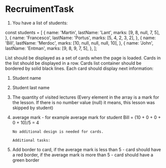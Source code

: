 # RecruimentTask
1.	You have a list of students: 
 
const students = [
  {
    name: 'Martin',
    lastName: 'Lant',
    marks: [9, 8, null, 7, 5],
  },
  {
    name: 'Francesco',
    lastName: 'Portus',
    marks: [5, 4, 2, 3, 2],
  },
  {
    name: 'Bill',
    lastName: 'Merdoc',
    marks: [10, null, null, null, 10],
  },
  {
    name: 'John',
    lastName: 'Entman',
    marks: [9, 8, 9, 7, 5],
  },
];

List should be displayed as a set of cards when the page is loaded.
Cards in the list should be displayed in a row.
Cards list container should be bordered by solid black lines.
Each card should display next information: 

1.	Student name
2.	Student last name 
3.	The quantity of visited lectures (Every element in the array is a mark for the lesson. If there is no number value (null) it means, this lesson was skipped by student)
4.	average mark   - for example average mark for student Bill = (10 + 0 + 0 + 0 + 10)/5 = 4

		No additional design is needed for cards.

		Additional tasks:
1.	Add border to card, if the average mark is less than 5 - card should have a red border, if the average mark is more than 5 - card should have a green border
